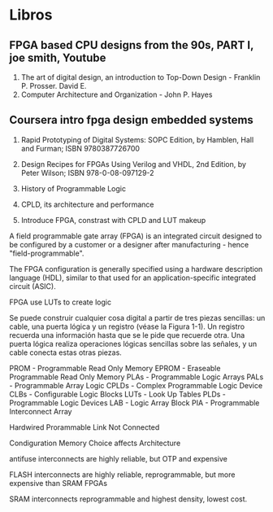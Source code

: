 # Libros

## FPGA based CPU designs from the 90s, PART I, joe smith, Youtube

1. The art of digital design, an introduction to Top-Down Design - Franklin P. Prosser. David E.
2. Computer Architecture and Organization - John P. Hayes

## Coursera intro fpga design embedded systems

1. Rapid Prototyping of Digital Systems: SOPC Edition, by Hamblen, Hall and Furman; ISBN 9780387726700
2. Design Recipes for FPGAs Using Verilog and VHDL, 2nd Edition, by Peter Wilson;  ISBN 978-0-08-097129-2


1. History of Programmable Logic

2. CPLD, its architecture and performance

3. Introduce FPGA, constrast with CPLD and LUT makeup


A field programmable gate array (FPGA) is an integrated circuit designed to be configured by a customer or a designer after manufacturing - hence "field-programmable".

The FPGA configuration is generally specified using a hardware description language (HDL), similar to that used for an application-specific integrated circuit (ASIC).

FPGA use LUTs to create logic

Se puede construir cualquier cosa digital a partir de tres piezas sencillas: un cable, una puerta lógica y un registro (véase la Figura 1-1). Un registro recuerda una información hasta que se le pide que recuerde otra. Una puerta lógica realiza operaciones lógicas sencillas sobre las señales, y un cable conecta estas otras piezas.


PROM - Programmable Read Only Memory 
EPROM - Eraseable Programmable Read Only Memory 
PLAs - Programmable Logic Arrays
PALs - Programmable Array Logic
CPLDs -  Complex Programmable Logic Device
CLBs - Configurable Logic Blocks
LUTs - Look Up Tables
PLDs - Programmable Logic Devices
LAB - Logic Array Block
PIA - Programmable Interconnect Array

Hardwired
Prorammable Link
Not Connected


Condiguration Memory Choice affects Architecture

antifuse interconnects are highly reliable, but OTP and expensive

FLASH interconnects are highly reliable, reprogrammable, but more expensive than SRAM FPGAs

SRAM interconnects reprogrammable and highest density, lowest cost.
